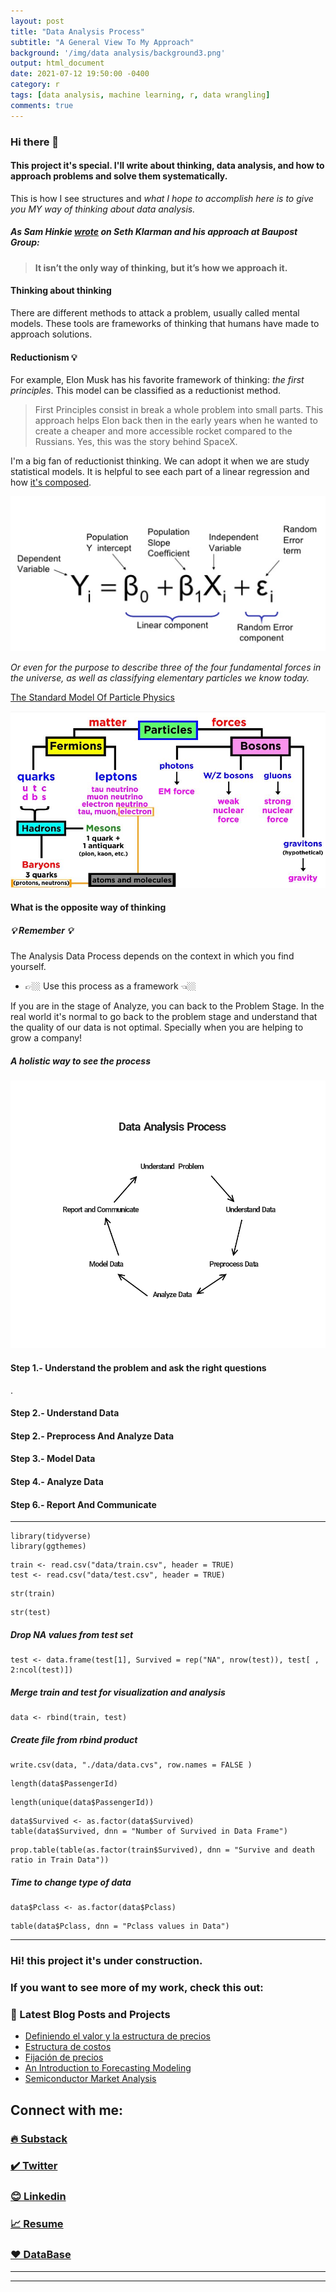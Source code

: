 ```yaml
---
layout: post
title: "Data Analysis Process"
subtitle: "A General View To My Approach"
background: '/img/data analysis/background3.png'
output: html_document
date: 2021-07-12 19:50:00 -0400
category: r
tags: [data analysis, machine learning, r, data wrangling]
comments: true
---
```



### Hi there 👋

#### This project it's special. I'll write about thinking, data analysis, and how to approach problems and solve them systematically. 

This is how I see structures and *what I hope to accomplish here is to give you MY way of thinking about data analysis.* 
 
##### As Sam Hinkie [wrote](https://www.espn.com/pdf/2016/0406/nba_hinkie_redact.pdf) on Seth Klarman and his approach at Baupost Group: 
> **It isn’t the only way of thinking, but it’s how we approach it.**  

#### Thinking about thinking

There are different methods to attack a problem, usually called mental models. These tools are frameworks of thinking that humans have made to approach solutions.

#### Reductionism 💡

For example, Elon Musk has his favorite framework of thinking: *the first principles*. This model can be classified as a reductionist method. 

> First Principles consist in break a whole problem into small parts. This approach helps Elon back then in the early years when he wanted to create a cheaper and more accessible rocket compared to the Russians. Yes, this was the story behind SpaceX.

I'm a big fan of reductionist thinking. We can adopt it when we are study statistical models. It is helpful to see each part of a linear regression and how [it's composed](https://www.youtube.com/watch?v=nk2CQITm_eo). 

![alt text](/img/data%20analysis/linear%20regression.png)

*Or even for the purpose to describe three of the four fundamental forces in the universe, as well as classifying elementary particles we know today.*

[The Standard Model Of Particle Physics](https://cosmicescapes.com/the-standard-model-of-particle-physics/)


![alt text](/img/data%20analysis/structure-of-std-mdl.png)


#### What is the opposite way of thinking 


##### 💡 Remember 💡 




The Analysis Data Process depends on the context in which you find yourself. 
- 👉🏼 Use this process as a framework 👈🏼 
  
If you are in the stage of Analyze, you can back to the Problem Stage. In the real world it's normal to go back to the problem stage and understand that the quality of our data is not optimal. Specially when you are helping to grow a company! 


##### A holistic way to see the process

![Index](/img/data%20analysis/HD.png)


#### Step 1.- Understand the problem and ask the right questions


. 
















#### Step 2.-  Understand Data





#### Step 2.- Preprocess And Analyze Data





#### Step 3.- Model Data

#### Step 4.- Analyze Data 






#### Step 6.- Report And Communicate










---

```{r}
library(tidyverse)
library(ggthemes)
```
```{r}
train <- read.csv("data/train.csv", header = TRUE)
test <- read.csv("data/test.csv", header = TRUE)
```

```{r}
str(train)
```

```{r}
str(test)
```
##### Drop NA values from test set
```{r}
test <- data.frame(test[1], Survived = rep("NA", nrow(test)), test[ , 2:ncol(test)])
```

##### Merge train and test for visualization and analysis

```{r}
data <- rbind(train, test)
```

##### Create file from rbind product
```{r}
write.csv(data, "./data/data.cvs", row.names = FALSE )
```

```{r}
length(data$PassengerId)
```

```{r}
length(unique(data$PassengerId))
```

```{r}
data$Survived <- as.factor(data$Survived)
table(data$Survived, dnn = "Number of Survived in Data Frame")
```

```{r}
prop.table(table(as.factor(train$Survived), dnn = "Survive and death ratio in Train Data"))
```

##### Time to change type of data

```{r}
data$Pclass <- as.factor(data$Pclass)
```


```{r}
table(data$Pclass, dnn = "Pclass values in Data")
```
















---

### Hi! this project it's under construction.


### If you want to see more of my work, check this out:

### 📕 Latest Blog Posts and Projects

<!-- BLOG-POST-LIST:START -->
- [Definiendo el valor y la estructura de precios](https://joseluistello.substack.com/p/valor-y-estructura-de-precios)
- [Estructura de costos](https://joseluistello.substack.com/p/estructura-de-costos)
- [Fijación de precios](https://joseluistello.substack.com/p/fijacin-de-precios)
- [An Introduction to Forecasting Modeling](https://joseluistello.github.io/r/forecasting_mexico_GDPPC/)
- [Semiconductor Market Analysis](https://joseluistello.github.io/r/semiconductors-part1/)

<!-- BLOG-POST-LIST:END -->

## Connect with me:

### [🔥 Substack ](https://joseluistello.substack.com/)
### [✔️ Twitter](https://twitter.com/jotaele_tello)
### [😊 Linkedin](https://www.linkedin.com/in/joseluistello/)
### [📈 Resume](https://www.notion.so/joseluistello/resume-908176d50910492f82bb0c2c50150406)
### [❤️ DataBase](https://www.notion.so/joseluistello/resources-3b96a11183d342b889c95e9bcb1e0c7f)
---

---